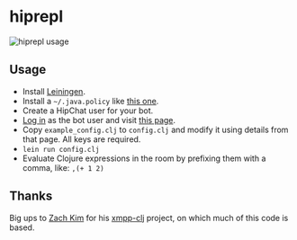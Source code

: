# hiprepl

<img src="http://tailrecursion.com/~alan/pix/hiprepl_xmpp1-5.png" alt="hiprepl usage"/>

## Usage

* Install [Leiningen](https://github.com/technomancy/leiningen).
* Install a `~/.java.policy` like [this one](https://raw.github.com/flatland/clojail/master/example.policy).
* Create a HipChat user for your bot.
* [Log in](https://www.hipchat.com/sign_in) as the bot user and visit [this page](https://hipchat.com/account/xmpp).
* Copy `example_config.clj` to `config.clj` and modify it using details from that page.  All keys are required.
* `lein run config.clj`
* Evaluate Clojure expressions in the room by prefixing them with a comma, like: `,(+ 1 2)`

## Thanks

Big ups to [Zach Kim](http://zacharykim.com/) for his
[xmpp-clj](https://github.com/zkim/xmpp-clj) project, on which much of
this code is based.
